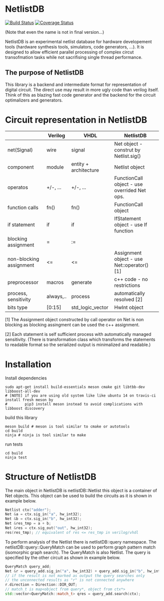 # NetlistDB

[![Build Status](https://travis-ci.org/HardwareIR/hardwareIr.svg?branch=master)](https://travis-ci.org/HardwareIR/hardwareIr)
[![Coverage Status](https://coveralls.io/repos/github/HardwareIR/hardwareIr/badge.svg?branch=master)](https://coveralls.io/github/HardwareIR/hardwareIr?branch=master)

(Note that even the name is not in final version...)

NetlistDB is an experimental netlist database for hardware developement tools (hardware synthesis tools, simulators, code generators, ...).
It is designed to allow efficient parallel processing of complex circut transofmation tasks while not sacrifising single thread performance.

## The purpose of NetlistDB

This library is a backend and intermediate format for representation of digital circuit. The direct use may result in more ugly code than verilog itself. Think of this as blazing fast code generator and the backend for the circuit optimalizers and generators. 

# Circuit representation in NetlistDB


|                         | Verilog   | VHDL                  |  NetlistDB                                    |
|:------------------------|-----------|-----------------------|-----------------------------------------------|
| net(Signal)             | wire      | signal                |  Net object - construt by Netlist.sig()       |
| component               | module    | entity + architecture |  Netlist object                               |
| operatos                | +/-, ...  | +/-, ...              |  FunctionCall object - use overrided Net ops. |
| function calls          | fn()      | fn()                  |  FunctionCall object                          |
| if statement            | if        | if                    |  IfStatement object - use If function         |
| blocking assignment     | =         | :=                    |                                               |
| non-blocking assignment | <=        | <=                    |  Assignment object - use Net::operator() [1]  |
| preprocessor            | macros    | generate              |  c++ code - no restrictions                   |
| process, sensitivity    | always,.. | process               |  automatically resolved [2]                   |
| bits type               | [0:15]    | std_logic_vector      | HwInt object                                  |

[1] The Assignment object constructed by call operator on Net is non blocking as blocking assingment can be used the c++ assignment.

[2] Each statement is self sufficient process with automatically managed sensitivity. (There is transformation class which transforms the statements to readable format so the serialized output is minimalized and readable.)
    

# Installation

Install dependencies
```
sudo apt-get install build-essentials meson cmake git libtbb-dev libboost-all-dev
# [NOTE] if you are using old system like like ubuntu 14 on travis-ci install fresh meson by
#        pip3 install meson instead to avoid complications with libboost discovery
```

build this library
```
meson build # meson is tool similar to cmake or autotools
cd build
ninja # ninja is tool similar to make
```

run tests
```
cd build
ninja test
```


# Structure of NetlistDB

The main object in NetlistDB is netlistDB::Netlist this object is a container of Net objects.
This object can be used to build the circuits as it is shown in example below.

```cpp
Netlist ctx("adder");
Net &a = ctx.sig_in("a", hw_int32);
Net &b = ctx.sig_in("b", hw_int32);
Net &res_tmp = a + b;
Net &res = ctx.sig_out("out", hw_int32);
res(res_tmp); // equivalent of res <= res_tmp in verilog/vhdl
```

To perform analysis of the Netlist there is netlistDB::query namespace.
The netlistDB::query::QueryMatch can be used to perform graph pattern match (isomorphic graph search).
The QueryMatch is also Netlist. The query is specified by the other circuit as shown in example below.

```cpp
QueryMatch query_add;
Net &r = query_add.sig_in("a", hw_int32) + query_add.sig_in("b", hw_int32);
// if the result is not marked as output the query searches only
// the unconnected results as "r" is not connected anywhere 
r.direction = Direction::DIR_OUT;
// match_t is map<object from query*, object from ctx*>
std::vector<QueryMatch::match_t> qres = query_add.search(ctx);
```

